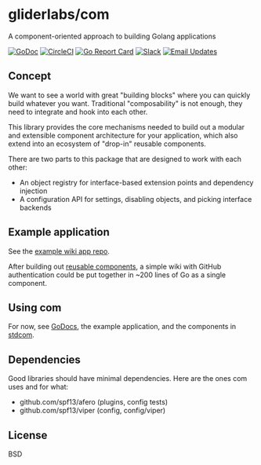# gliderlabs/com

A component-oriented approach to building Golang applications

[![GoDoc](https://godoc.org/github.com/gliderlabs/com?status.svg)](https://godoc.org/github.com/gliderlabs/com)
[![CircleCI](https://img.shields.io/circleci/project/github/gliderlabs/com.svg)](https://circleci.com/gh/gliderlabs/com)
[![Go Report Card](https://goreportcard.com/badge/github.com/gliderlabs/com)](https://goreportcard.com/report/github.com/gliderlabs/com)
[![Slack](http://slack.gliderlabs.com/badge.svg)](http://slack.gliderlabs.com)
[![Email Updates](https://img.shields.io/badge/updates-subscribe-yellow.svg)](https://app.convertkit.com/landing_pages/289455)

## Concept

We want to see a world with great "building blocks" where you can quickly build
whatever you want. Traditional "composability" is not enough, they need to
integrate and hook into each other.

This library provides the core mechanisms needed to build out a modular and
extensible component architecture for your application, which also extend into
an ecosystem of "drop-in" reusable components.

There are two parts to this package that are designed to work with each other:

 * An object registry for interface-based extension points and dependency injection
 * A configuration API for settings, disabling objects, and picking interface backends

## Example application

See the [example wiki app repo](https://github.com/gl-prototypes/wiki).

After building out [reusable components](https://github.com/gliderlabs/stdcom),
a simple wiki with GitHub authentication could be put together in ~200 lines of
Go as a single component.

## Using com

For now, see [GoDocs](https://godoc.org/github.com/gliderlabs/com), the
example application, and the components in [stdcom](https://github.com/gliderlabs/stdcom).

## Dependencies

Good libraries should have minimal dependencies. Here are the ones com uses and
for what:

 * github.com/spf13/afero (plugins, config tests)
 * github.com/spf13/viper (config, config/viper)

## License

BSD
